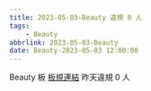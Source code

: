 ```yaml
---
title: 2023-05-03-Beauty 違規 0 人
tags:
    - Beauty
abbrlink: 2023-05-03-Beauty
date: Beauty-2023-05-03 12:00:00
---
```

Beauty 板 [板規連結](https://www.ptt.cc/bbs/Beauty/M.1630069980.A.84B.html)
昨天違規 0 人
